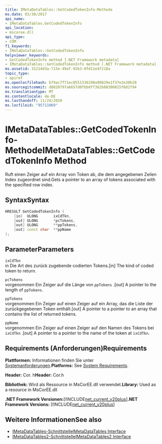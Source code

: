 ```yaml
---
title: IMetaDataTables::GetCodedTokenInfo-Methode
ms.date: 03/30/2017
api_name:
- IMetaDataTables.GetCodedTokenInfo
api_location:
- mscoree.dll
api_type:
- COM
f1_keywords:
- IMetaDataTables::GetCodedTokenInfo
helpviewer_keywords:
- GetCodedTokenInfo method [.NET Framework metadata]
- IMetaDataTables::GetCodedTokenInfo method [.NET Framework metadata]
ms.assetid: 31214d3a-715e-49af-92b3-0fd11e4f218a
topic_type:
- apiref
ms.openlocfilehash: b79ac7f71ec0551336298a90829e1f37e2e30b20
ms.sourcegitcommit: d8020797a6657d0fbbdff362b80300815f682f94
ms.translationtype: MT
ms.contentlocale: de-DE
ms.lasthandoff: 11/24/2020
ms.locfileid: "95711069"
---
```

# <a name="imetadatatablesgetcodedtokeninfo-method"></a><span data-ttu-id="c29bd-102">IMetaDataTables::GetCodedTokenInfo-Methode</span><span class="sxs-lookup"><span data-stu-id="c29bd-102">IMetaDataTables::GetCodedTokenInfo Method</span></span>

<span data-ttu-id="c29bd-103">Ruft einen Zeiger auf ein Array von Token ab, die dem angegebenen Zeilen Index zugeordnet sind.</span><span class="sxs-lookup"><span data-stu-id="c29bd-103">Gets a pointer to an array of tokens associated with the specified row index.</span></span>  
  
## <a name="syntax"></a><span data-ttu-id="c29bd-104">Syntax</span><span class="sxs-lookup"><span data-stu-id="c29bd-104">Syntax</span></span>  
  
```cpp  
HRESULT GetCodedTokenInfo (
    [in]  ULONG       ixCdTkn,  
    [out] ULONG       *pcTokens,  
    [out] ULONG       **ppTokens,  
    [out] const char  **ppName  
);  
```  
  
## <a name="parameters"></a><span data-ttu-id="c29bd-105">Parameter</span><span class="sxs-lookup"><span data-stu-id="c29bd-105">Parameters</span></span>  

 `ixCdTkn`  
 <span data-ttu-id="c29bd-106">in Die Art des zurück zugebende codierten Tokens.</span><span class="sxs-lookup"><span data-stu-id="c29bd-106">[in] The kind of coded token to return.</span></span>  
  
 `pcTokens`  
 <span data-ttu-id="c29bd-107">vorgenommen Ein Zeiger auf die Länge von `ppTokens` .</span><span class="sxs-lookup"><span data-stu-id="c29bd-107">[out] A pointer to the length of `ppTokens`.</span></span>  
  
 `ppTokens`  
 <span data-ttu-id="c29bd-108">vorgenommen Ein Zeiger auf einen Zeiger auf ein Array, das die Liste der zurückgegebenen Token enthält.</span><span class="sxs-lookup"><span data-stu-id="c29bd-108">[out] A pointer to a pointer to an array that contains the list of returned tokens.</span></span>  
  
 `ppName`  
 <span data-ttu-id="c29bd-109">vorgenommen Ein Zeiger auf einen Zeiger auf den Namen des Tokens bei `ixCdTkn` .</span><span class="sxs-lookup"><span data-stu-id="c29bd-109">[out] A pointer to a pointer to the name of the token at `ixCdTkn`.</span></span>  
  
## <a name="requirements"></a><span data-ttu-id="c29bd-110">Requirements (Anforderungen)</span><span class="sxs-lookup"><span data-stu-id="c29bd-110">Requirements</span></span>  

 <span data-ttu-id="c29bd-111">**Plattformen:** Informationen finden Sie unter [Systemanforderungen](../../get-started/system-requirements.md).</span><span class="sxs-lookup"><span data-stu-id="c29bd-111">**Platforms:** See [System Requirements](../../get-started/system-requirements.md).</span></span>  
  
 <span data-ttu-id="c29bd-112">**Header:** Cor. h</span><span class="sxs-lookup"><span data-stu-id="c29bd-112">**Header:** Cor.h</span></span>  
  
 <span data-ttu-id="c29bd-113">**Bibliothek:** Wird als Ressource in MsCorEE.dll verwendet.</span><span class="sxs-lookup"><span data-stu-id="c29bd-113">**Library:** Used as a resource in MsCorEE.dll</span></span>  
  
 <span data-ttu-id="c29bd-114">**.NET Framework Versionen:**[!INCLUDE[net_current_v20plus](../../../../includes/net-current-v20plus-md.md)]</span><span class="sxs-lookup"><span data-stu-id="c29bd-114">**.NET Framework Versions:** [!INCLUDE[net_current_v20plus](../../../../includes/net-current-v20plus-md.md)]</span></span>  
  
## <a name="see-also"></a><span data-ttu-id="c29bd-115">Weitere Informationen</span><span class="sxs-lookup"><span data-stu-id="c29bd-115">See also</span></span>

- [<span data-ttu-id="c29bd-116">IMetaDataTables-Schnittstelle</span><span class="sxs-lookup"><span data-stu-id="c29bd-116">IMetaDataTables Interface</span></span>](imetadatatables-interface.md)
- [<span data-ttu-id="c29bd-117">IMetaDataTables2-Schnittstelle</span><span class="sxs-lookup"><span data-stu-id="c29bd-117">IMetaDataTables2 Interface</span></span>](imetadatatables2-interface.md)
